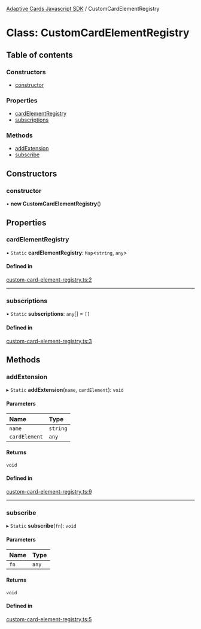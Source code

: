 [Adaptive Cards Javascript SDK](../README.md) / CustomCardElementRegistry

# Class: CustomCardElementRegistry

## Table of contents

### Constructors

- [constructor](CustomCardElementRegistry.md#constructor)

### Properties

- [cardElementRegistry](CustomCardElementRegistry.md#cardelementregistry)
- [subscriptions](CustomCardElementRegistry.md#subscriptions)

### Methods

- [addExtension](CustomCardElementRegistry.md#addextension)
- [subscribe](CustomCardElementRegistry.md#subscribe)

## Constructors

### constructor

• **new CustomCardElementRegistry**()

## Properties

### cardElementRegistry

▪ `Static` **cardElementRegistry**: `Map`<`string`, `any`\>

#### Defined in

[custom-card-element-registry.ts:2](https://github.com/asseco-see/AdaptiveCards/blob/d5d2c7b75/source/nodejs/adaptivecards/src/custom-card-element-registry.ts#L2)

___

### subscriptions

▪ `Static` **subscriptions**: `any`[] = `[]`

#### Defined in

[custom-card-element-registry.ts:3](https://github.com/asseco-see/AdaptiveCards/blob/d5d2c7b75/source/nodejs/adaptivecards/src/custom-card-element-registry.ts#L3)

## Methods

### addExtension

▸ `Static` **addExtension**(`name`, `cardElement`): `void`

#### Parameters

| Name | Type |
| :------ | :------ |
| `name` | `string` |
| `cardElement` | `any` |

#### Returns

`void`

#### Defined in

[custom-card-element-registry.ts:9](https://github.com/asseco-see/AdaptiveCards/blob/d5d2c7b75/source/nodejs/adaptivecards/src/custom-card-element-registry.ts#L9)

___

### subscribe

▸ `Static` **subscribe**(`fn`): `void`

#### Parameters

| Name | Type |
| :------ | :------ |
| `fn` | `any` |

#### Returns

`void`

#### Defined in

[custom-card-element-registry.ts:5](https://github.com/asseco-see/AdaptiveCards/blob/d5d2c7b75/source/nodejs/adaptivecards/src/custom-card-element-registry.ts#L5)
